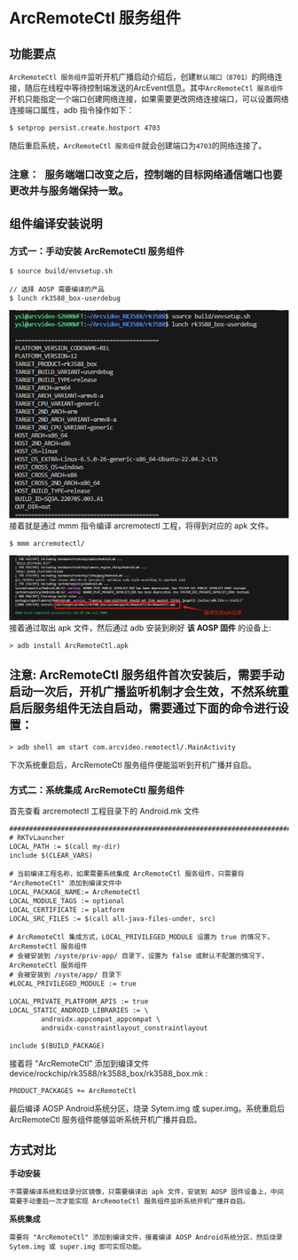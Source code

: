 # ArcRemoteCtl 服务组件
## 功能要点
`ArcRemoteCtl 服务组件`监听开机广播启动介绍后，创建`默认端口（8701）`的网络连接，随后在线程中等待控制端发送的ArcEvent信息。其中`ArcRemoteCtl 服务组件`开机只能指定一个端口创建网络连接，如果需要更改网络连接端口，可以设置网络连接端口属性，adb 指令操作如下：
```
$ setprop persist.create.hostport 4703
```
随后重启系统，`ArcRemoteCtl 服务组件`就会创建端口为`4703`的网络连接了。  
## `注意： 服务端端口改变之后，控制端的目标网络通信端口也要更改并与服务端保持一致`。
## 组件编译安装说明
### 方式一：手动安装 ArcRemoteCtl 服务组件
```js/java/c#/text/shell
$ source build/envsetup.sh 

// 选择 AOSP 需要编译的产品
$ lunch rk3588_box-userdebug 
```
![build](./img/image.png)  
接着就是通过 mmm 指令编译 arcremotectl 工程，将得到对应的 apk 文件。
```js/java/c#/text/shell
$ mmm arcremotectl/
```
![alt text](./img/complete.png)  
接着通过取出 apk 文件，然后通过 adb 安装到刷好 __该 AOSP 固件__ 的设备上:
```js/java/c#/text/shell
> adb install ArcRemoteCtl.apk
```
## __注意: ArcRemoteCtl 服务组件首次安装后，需要手动启动一次后，开机广播监听机制才会生效，不然系统重启后服务组件无法自启动，需要通过下面的命令进行设置：__ 
```js/java/c#/text/shell
> adb shell am start com.arcvideo.remotectl/.MainActivity
```
下次系统重启后，ArcRemoteCtl 服务组件便能监听到开机广播并自启。
### 方式二：系统集成 ArcRemoteCtl 服务组件  
首先查看 arcremotectl 工程目录下的 Android.mk 文件
```js/java/c#/text/shell
###############################################################################
# RKTvLauncher
LOCAL_PATH := $(call my-dir)
include $(CLEAR_VARS)

# 当前编译工程名称，如果需要系统集成 ArcRemoteCtl 服务组件，只需要将 "ArcRemoteCtl" 添加到编译文件中
LOCAL_PACKAGE_NAME:= ArcRemoteCtl
LOCAL_MODULE_TAGS := optional
LOCAL_CERTIFICATE := platform
LOCAL_SRC_FILES := $(call all-java-files-under, src)

# ArcRemoteCtl 集成方式，LOCAL_PRIVILEGED_MODULE 设置为 true 的情况下，ArcRemoteCtl 服务组件
# 会被安装到 /syste/priv-app/ 目录下，设置为 false 或默认不配置的情况下，ArcRemoteCtl 服务组件
# 会被安装到 /syste/app/ 目录下
#LOCAL_PRIVILEGED_MODULE := true

LOCAL_PRIVATE_PLATFORM_APIS := true
LOCAL_STATIC_ANDROID_LIBRARIES := \
        androidx.appcompat_appcompat \
        androidx-constraintlayout_constraintlayout

include $(BUILD_PACKAGE)
```
接着将 "ArcRemoteCtl" 添加到编译文件 device/rockchip/rk3588/rk3588_box/rk3588_box.mk :
```js/java/c#/text/shell
PRODUCT_PACKAGES += ArcRemoteCtl
```
最后编译 AOSP Android系统分区，烧录 Sytem.img 或 super.img。系统重启后 ArcRemoteCtl 服务组件能够监听系统开机广播并自启。

## 方式对比
__手动安装__  
```
不需要编译系统和烧录分区镜像，只需要编译出 apk 文件，安装到 AOSP 固件设备上，中间需要手动重启一次才能实现 ArcRemoteCtl 服务组件监听系统开机广播并自启。
```
  
__系统集成__  
```
需要将 "ArcRemoteCtl" 添加到编译文件，接着编译 AOSP Android系统分区，然后烧录Sytem.img 或 super.img 即可实现功能。
```
